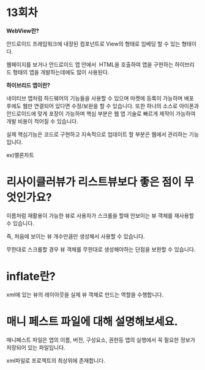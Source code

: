 # 13회차

**WebView란?**

안드로이드 프레임워크에 내장된 컴포넌트로 View의 형태로 임베딩 할 수 있는 형태이다.

웹페이지를 보거나 안드로이드 앱 안에서  HTML을 호출하여 앱을 구현하는 하이브리드 형태의 앱을 개발하는데에도 많이 사용된다.

**하이브리드 앱이란?**

네이티브 앱처럼 하드웨어의 기능들을 사용할 수 있으며 마켓에 등록이 가능하며 배포 후에도 웹만 연결되어 있다면 수정/보완을 할 수 있습니다. 또한 하나의 소스로 아이폰과 안드로이드에 맞게 포장이 가능하며 핵심 부분은 웹 앱 기술로 빠르게 제작이 가능하여 개발 비용이 적어질 수 있습니다.

실제 핵심기능은 코드로 구현하고 지속적으로 업데이트 할 부분은 웹에서 관리하는 기능입니다.

ex)멜론차트

# **리사이클러뷰가 리스트뷰보다 좋은 점이 무엇인가요?**

이름처럼 재활용이 가능한 뷰로 사용자가 스크롤을 할때 안보이는 뷰 객체를 재사용할 수 있습니다.

즉, 처음에 보이는 뷰 개수만큼만 생성해서 사용할 수 있습니다.

무한대로 스크롤할 경우 뷰 객체를 무한대로 생성해야하는 단점을 보완할 수 있습니다.

# inflate란?

xml에 있는 뷰의 레이아웃을 실제 뷰 객체로 만드는 역할을 수행합니다.

# **매니 페스트 파일에 대해 설명해보세요.**

매니페스트 파일은 앱의 이름, 버전, 구성요소, 권한등 앱의 실행에서 꼭 필요한 정보가 저장되어 있는 파일입니다.

xml파일로 프로젝트의 최상위에 존재합니다.
